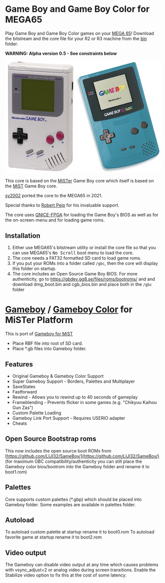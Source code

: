 Game Boy and Game Boy Color for MEGA65  
======================================

Play Game Boy and Game Boy Color games on your [MEGA 65](https://mega65.org/)! Download the bitstream and
the core file for your R2 or R3 machine from the [bin](bin) folder.

**WARNING: Alpha version 0.5 - See constraints below**

![Game Boy and Game Boy Color](doc/gb-and-gbc.jpg)

This core is based on the [MiSTer](https://github.com/MiSTer-devel/Gameboy_MiSTer) Game Boy core
which itself is based on the [MiST](https://github.com/mist-devel/gameboy) Game Boy core.

[sy2002](http://www.sy2002.de) ported the core to the MEGA65 in 2021.

Special thanks to [Robert Peip](https://github.com/RobertPeip) for his invaluable support.

The core uses [QNICE-FPGA](https://github.com/sy2002/QNICE-FPGA) for loading the Game Boy's
BIOS as well as for the on-screen-menu and for loading game roms.

## Installation

1. Either use MEGA65's bitstream utility or install the core file so that you can use MEGA65's <kbd>No Scroll</kbd> boot menu to load the core.
2. The core needs a FAT32 formatted SD card to load game roms.
3. If you put your ROMs into a folder called `/gbc`, then the core will display this folder on startup.
4. The core includes an Open Source Game Boy BIOS. For more authenticity, go to https://gbdev.gg8.se/files/roms/bootroms/ and
   and download dmg_boot.bin and cgb_bios.bin and place both in the `/gbc` folder

# [Gameboy](https://en.wikipedia.org/wiki/Game_Boy)  / [Gameboy Color](https://en.wikipedia.org/wiki/Game_Boy_Color) for MiSTer Platform

This is port of [Gameboy for MiST](https://github.com/mist-devel/mist-board/tree/master/cores/gameboy)

* Place RBF file into root of SD card.
* Place *.gb files into Gameboy folder.

## Features
* Original Gameboy & Gameboy Color Support
* Super Gameboy Support - Borders, Palettes and Multiplayer
* SaveStates
* Fastforward 
* Rewind - Allows you to rewind up to 40 seconds of gameplay
* Frameblending - Prevents flicker in some games (e.g. "Chikyuu Kaihou Gun Zas") 
* Custom Palette Loading
* Gameboy Link Port Support - Requires USERIO adapter
* Cheats

## Open Source Bootstrap roms
This now includes the open source boot ROMs from [https://github.com/LIJI32/SameBoy/](https://github.com/LIJI32/SameBoy/) (for maximum GBC compatibility/authenticity you can still place the Gameboy color bios/bootrom into the Gameboy folder and rename it to boot1.rom)

## Palettes
Core supports custom palettes (*.gbp) which should be placed into Gameboy folder. Some examples are available in palettes folder.

## Autoload
To autoload custom palette at startup rename it to boot0.rom
To autoload favorite game at startup rename it to boot2.rom

## Video output
The Gameboy can disable video output at any time which causes problems with vsync_adjust=2 or analog video during screen transitions. Enable the Stabilize video option to fix this at the cost of some latency.


